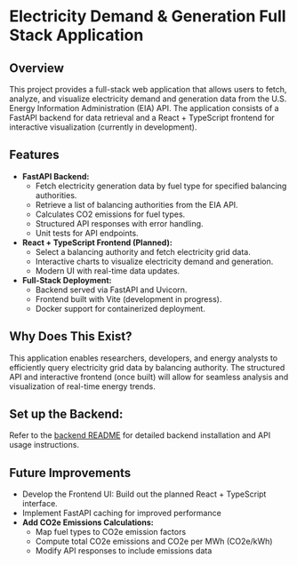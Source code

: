 # Electricity Demand & Generation Full Stack Application

## Overview

This project provides a full-stack web application that allows users to fetch, analyze, and visualize electricity demand and generation data from the U.S. Energy Information Administration (EIA) API. The application consists of a FastAPI backend for data retrieval and a React + TypeScript frontend for interactive visualization (currently in development).

## Features

- **FastAPI Backend:**
  - Fetch electricity generation data by fuel type for specified balancing authorities.
  - Retrieve a list of balancing authorities from the EIA API.
  - Calculates CO2 emissions for fuel types.
  - Structured API responses with error handling.
  - Unit tests for API endpoints.
- **React + TypeScript Frontend (Planned):**
  - Select a balancing authority and fetch electricity grid data.
  - Interactive charts to visualize electricity demand and generation.
  - Modern UI with real-time data updates.
- **Full-Stack Deployment:**
  - Backend served via FastAPI and Uvicorn.
  - Frontend built with Vite (development in progress).
  - Docker support for containerized deployment.

## Why Does This Exist?

This application enables researchers, developers, and energy analysts to efficiently query electricity grid data by balancing authority. The structured API and interactive frontend (once built) will allow for seamless analysis and visualization of real-time energy trends.

## Set up the Backend:

Refer to the [backend README](https://github.com/sorochak/electricity-demand-generation/blob/main/backend/README.md) for detailed backend installation and API usage instructions.

## Future Improvements

- Develop the Frontend UI: Build out the planned React + TypeScript interface.
- Implement FastAPI caching for improved performance
- **Add CO2e Emissions Calculations:**
  - Map fuel types to CO2e emission factors
  - Compute total CO2e emissions and CO2e per MWh (CO2e/kWh)
  - Modify API responses to include emissions data
